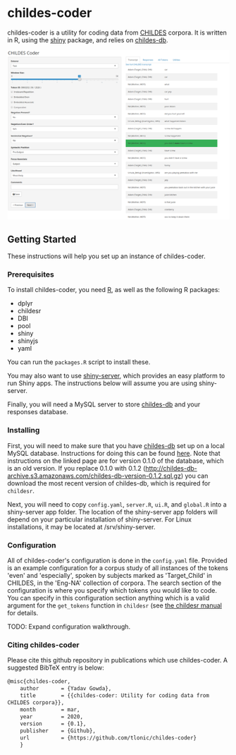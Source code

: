 # childes-coder

childes-coder is a utility for coding data from [CHILDES](https://childes.talkbank.org/) corpora. It is written in R, using the [shiny](https://shiny.rstudio.com/) package, and relies on [childes-db](http://childes-db.stanford.edu/).

![Screenshot of childes-coder](https://github.com/tlonic/childes-coder/raw/master/images/screenshot.png)

## Getting Started

These instructions will help you set up an instance of childes-coder.

### Prerequisites

To install childes-coder, you need [R](https://www.r-project.org/), as well as the following R packages:

- dplyr
- childesr
- DBI
- pool
- shiny
- shinyjs
- yaml

You can run the `packages.R` script to install these.

You may also want to use [shiny-server](https://rstudio.com/products/shiny/shiny-server/), which provides an easy platform to run Shiny apps. The instructions below will assume you are using shiny-server.

Finally, you will need a MySQL server to store [childes-db](http://childes-db.stanford.edu/) and your responses database.

### Installing

First, you will need to make sure that you have [childes-db](http://childes-db.stanford.edu/) set up on a local MySQL database. Instructions for doing this can be found [here](http://childes-db.stanford.edu/releases.html). Note that instructions on the linked page are for version 0.1.0 of the database, which is an old version. If you replace 0.1.0 with 0.1.2 (http://childes-db-archive.s3.amazonaws.com/childes-db-version-0.1.2.sql.gz) you can download the most recent version of childes-db, which is required for `childesr`.

Next, you will need to copy `config.yaml`, `server.R`, `ui.R`, and `global.R` into a shiny-server app folder. The location of the shiny-server app folders will depend on your particular installation of shiny-server. For Linux installations, it may be located at /srv/shiny-server.

### Configuration

All of childes-coder's configuration is done in the `config.yaml` file. Provided is an example configuration for a corpus study of all instances of the tokens 'even' and 'especially', spoken by subjects marked as 'Target_Child' in CHILDES, in the 'Eng-NA' collection of corpora. The search section of the configuration is where you specify which tokens you would like to code. You can specify in this configuration section anything which is a valid argument for the `get_tokens` function in `childesr` (see [the childesr manual](https://cran.r-project.org/web/packages/childesr/childesr.pdf) for details. 

TODO: Expand configuration walkthrough.

### Citing childes-coder

Please cite this github repository in publications which use childes-coder. A suggested BibTeX entry is below:

```
@misc{childes-coder,
    author       = {Yadav Gowda},
    title        = {{childes-coder: Utility for coding data from CHILDES corpora}},
    month        = mar,
    year         = 2020,
    version      = {0.1},
    publisher    = {Github},
    url          = {https://github.com/tlonic/childes-coder}
    }
```
